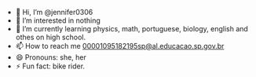 - 👋 Hi, I’m @jennifer0306
- 👀 I’m interested in nothing
- 🌱 I’m currently learning physics, math, portuguese, biology, english and othes on high school.
- 📫 How to reach me 00001095182195sp@al.educacao.sp.gov.br
- 😄 Pronouns: she, her
- ⚡ Fun fact: bike rider.

<!---
jennifer0306/jennifer0306 is a ✨ special ✨ repository because its `README.md` (this file) appears on your GitHub profile.
You can click the Preview link to take a look at your changes.
--->
